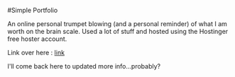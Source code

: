 #Simple Portfolio

An online personal trumpet blowing (and a personal reminder) of what I am worth on the brain scale. Used a lot of stuff and hosted using the Hostinger free hoster account. 

Link over here : [link](http://steffinrayen.890m.com/)

I'll come back here to updated more info...probably?
